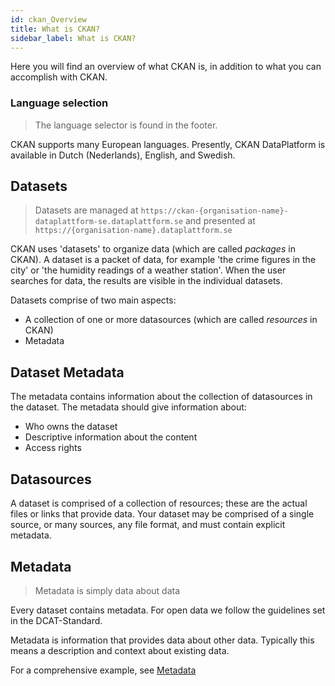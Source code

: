 ```yaml
---
id: ckan_Overview
title: What is CKAN?
sidebar_label: What is CKAN?
---
```


Here you will find an overview of what CKAN is, in addition to what you can accomplish with CKAN.

### Language selection

> The language selector is found in the footer.

CKAN supports many European languages. Presently, CKAN DataPlatform is available in Dutch (Nederlands), English, and Swedish.

## Datasets

> Datasets are managed at `https://ckan-{organisation-name}-dataplattform-se.dataplattform.se` and presented at `https://{organisation-name}.dataplattform.se`

CKAN uses 'datasets' to organize data (which are called _packages_ in CKAN). A dataset is a packet of data, for example 'the crime figures in the city' or 'the humidity readings of a weather station'. When the user searches for data, the results are visible in the individual datasets.

Datasets comprise of two main aspects:

- A collection of one or more datasources (which are called _resources_ in CKAN)
- Metadata

## Dataset Metadata

The metadata contains information about the collection of datasources in the dataset. The metadata should give information about:

- Who owns the dataset
- Descriptive information about the content
- Access rights

## Datasources

A dataset is comprised of a collection of resources; these are the actual files or links that provide data. Your dataset may be comprised of a single source, or many sources, any file format, and must contain explicit metadata.

## Metadata

> Metadata is simply data about data

Every dataset contains metadata. For open data we follow the guidelines set in the DCAT-Standard.

Metadata is information that provides data about other data. Typically this means a description and context about existing data.

For a comprehensive example, see [Metadata](metadata_Metadata#metadata-example)
